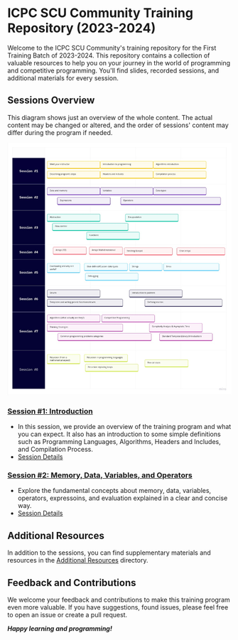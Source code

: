 # ICPC SCU Community Training Repository (2023-2024)

Welcome to the ICPC SCU Community's training repository for the First Training Batch of 2023-2024. This repository contains a collection of valuable resources to help you on your journey in the world of programming and competitive programming. You'll find slides, recorded sessions, and additional materials for every session.

## Sessions Overview

This diagram shows just an overview of the whole content. The actual content may be changed or altered, and the order of sessions' content may differ during the program if needed.

![Program Overview](training-content-overview.jpg)

### [Session #1: Introduction](session-1/)
- In this session, we provide an overview of the training program and what you can expect. It also has an introduction to some simple definitions such as Programming Languages, Algorithms, Headers and Includes, and Compilation Process. 
- [Session Details](session-1/)

### [Session #2: Memory, Data, Variables, and Operators](session-2/)
- Explore the fundamental concepts about memory, data, variables, operators, expressoins, and evaluation explained in a clear and concise way.
- [Session Details](session-2/)

<!-- ### [Session #3: Algorithms](session3-/)
- Learn essential algorithms commonly used in competitive programming.
- [Session Details](session3/)

### [Session #4: Problem Solving](session4/)
- Improve your problem-solving skills with hands-on practice.
- [Session Details](session4/) -->


## Additional Resources

In addition to the sessions, you can find supplementary materials and resources in the [Additional Resources](additional-resources/) directory.

## Feedback and Contributions

We welcome your feedback and contributions to make this training program even more valuable. If you have suggestions, found issues, please feel free to open an issue or create a pull request.

***Happy learning and programming!***
